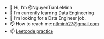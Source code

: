 - 👋 Hi, I’m @NguyenTranLeMinh
- 🌱 I’m currently learning Data Engineering
- 👀 I’m looking for a Data Engineer job.
- 📫 How to reach me: ntlminh27@gmail.com
- 📫 [Leetcode practice](https://leetcode.com/nguyentranleminh/)


<!---
NguyenTranLeMinh/NguyenTranLeMinh is a ✨ special ✨ repository because its `README.md` (this file) appears on your GitHub profile.
You can click the Preview link to take a look at your changes.
--->

